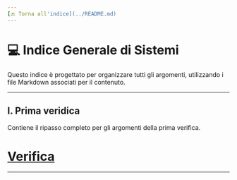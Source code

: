 ```yaml
---
[🔙 Torna all'indice](../README.md)
---
```


# 💻 Indice Generale di Sistemi

Questo indice è progettato per organizzare tutti gli argomenti, utilizzando i file Markdown associati per il contenuto.

---

## I. Prima veridica

Contiene il ripasso completo per gli argomenti della prima verifica.

# [Verifica](Doc/Verifica_1.md)

---
